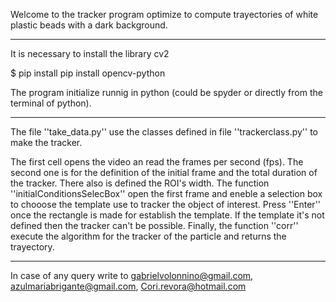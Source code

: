 
Welcome to the tracker program optimize to compute trayectories of white plastic beads with a dark background.

-----------------------------------------------------------------------------------------------------------------------------------------------------

It is necessary to install the library cv2 

$ pip install pip install opencv-python

The program initialize runnig in python (could be spyder or directly from the terminal of python).

------------------------------------------------------------------------------------------------------------------------------------------------------

The file ''take_data.py'' use the classes defined in file ''trackerclass.py'' to make the tracker. 

The first cell opens the video an read the frames per second (fps). The second one is for the definition of the initial frame and the total duration of the tracker. There also is defined the ROI's width. The function ''initialConditionsSelecBox'' open the first frame and eneble a selection box to chooose the template use to tracker the object of interest. Press ''Enter'' once the rectangle is made for establish the template.  If the template it's not defined then the tracker can't be possible. Finally, the function ''corr'' execute the algorithm for the tracker of the particle and returns the trayectory. 

------------------------------------------------------------------------------------------------------------------------------------------------------

In case of any query write to gabrielvolonnino@gmail.com, azulmariabrigante@gmail.com, Cori.revora@hotmail.com 

